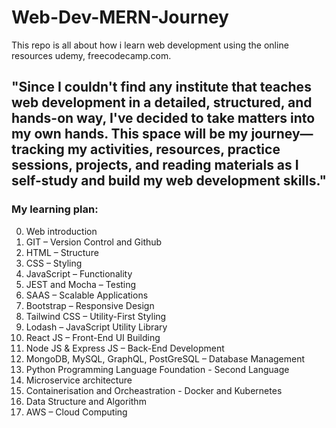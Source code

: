 # Web-Dev-MERN-Journey
This repo is all about how i learn web development using the online resources udemy, freecodecamp.com. 

## "Since I couldn't find any institute that teaches web development in a detailed, structured, and hands-on way, I've decided to take matters into my own hands. This space will be my journey—tracking my activities, resources, practice sessions, projects, and reading materials as I self-study and build my web development skills." 

### My learning plan:
  00. Web introduction 
  01. GIT – Version Control and Github
  02. HTML – Structure
  03. CSS – Styling
  04. JavaScript – Functionality
  05. JEST and Mocha – Testing
  06. SAAS – Scalable Applications
  07. Bootstrap – Responsive Design
  08. Tailwind CSS – Utility-First Styling
  09. Lodash – JavaScript Utility Library
  10. React JS – Front-End UI Building
  11. Node JS & Express JS – Back-End Development
  12. MongoDB, MySQL, GraphQL, PostGreSQL – Database Management
  13. Python Programming Language Foundation - Second Language 
  14. Microservice architecture 
  15. Containerisation and Orcheastration - Docker and Kubernetes
  16. Data Structure and Algorithm  
  17. AWS – Cloud Computing
  
